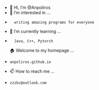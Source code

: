 - 👋 Hi, I’m @Anpoliros
- 👀 I’m interested in ...
-       writing amazing programs for everyone
- 🌱 I’m currently learning ...
-       Java, C++, Pytorch
  🏠 Welcome to my homepage ...
-     anpoliros.github.io
- 📫 How to reach me ...
-     zzzbc@outlook.com


<!---
Anpoliros/Anpoliros is a ✨ special ✨ repository because its `README.md` (this file) appears on your GitHub profile.
You can click the Preview link to take a look at your changes.
--->
